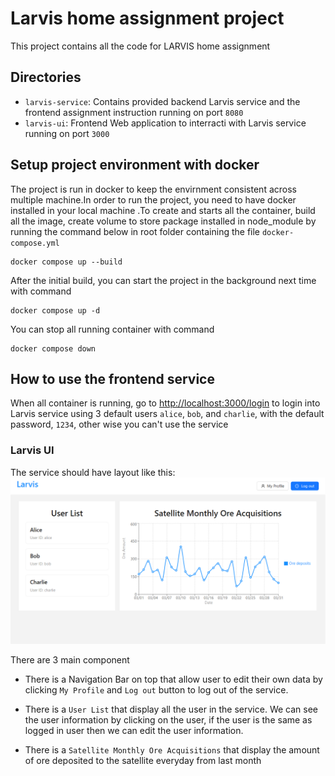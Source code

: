 # Larvis home assignment project

This project contains all the code for LARVIS home assignment

## Directories

- `larvis-service`: Contains provided backend Larvis service and the frontend assignment instruction running on port `8080`
- `larvis-ui`: Frontend Web application to interracti with Larvis service running on port `3000`

## Setup project environment with docker

The project is run in docker to keep the envirnment consistent across multiple machine.In order to run the project, you need to have docker installed in your local machine .To create and starts all the container, build all the image, create volume to store package installed in node_module by running the command below in root folder containing the file `docker-compose.yml`

```
docker compose up --build
```

After the initial build, you can start the project in the background next time with command

```
docker compose up -d
```

You can stop all running container with command

```
docker compose down
```

## How to use the frontend service

When all container is running, go to [http://localhost:3000/login](http://localhost:3000/login) to login into Larvis service using 3 default users `alice`, `bob`, and `charlie`, with the default password, `1234`, other wise you can't use the service

### Larvis UI

The service should have layout like this:
![Larvis UI](assets/larvis-homepage.png)

There are 3 main component

- There is a Navigation Bar on top that allow user to edit their own data by clicking `My Profile` and `Log out` button to log out of the service.

- There is a `User List` that display all the user in the service. We can see the user information by clicking on the user, if the user is the same as logged in user then we can edit the user information.

- There is a `Satellite Monthly Ore Acquisitions` that display the amount of ore deposited to the satellite everyday from last month
